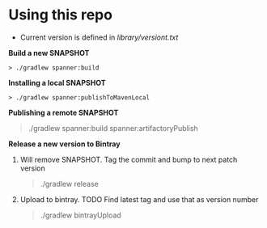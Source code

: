 # Using this repo

* Current version is defined in *library/versiont.txt*

**Build a new SNAPSHOT**

    > ./gradlew spanner:build

**Installing a local SNAPSHOT**

    > ./gradlew spanner:publishToMavenLocal

**Publishing a remote SNAPSHOT**
 
   > ./gradlew spanner:build spanner:artifactoryPublish
   
**Release a new version to Bintray**

1) Will remove SNAPSHOT. Tag the commit and bump to next patch version

   > ./gradlew release 

2) Upload to bintray. TODO Find latest tag and use that as version number

   > ./gradlew bintrayUpload 
   
